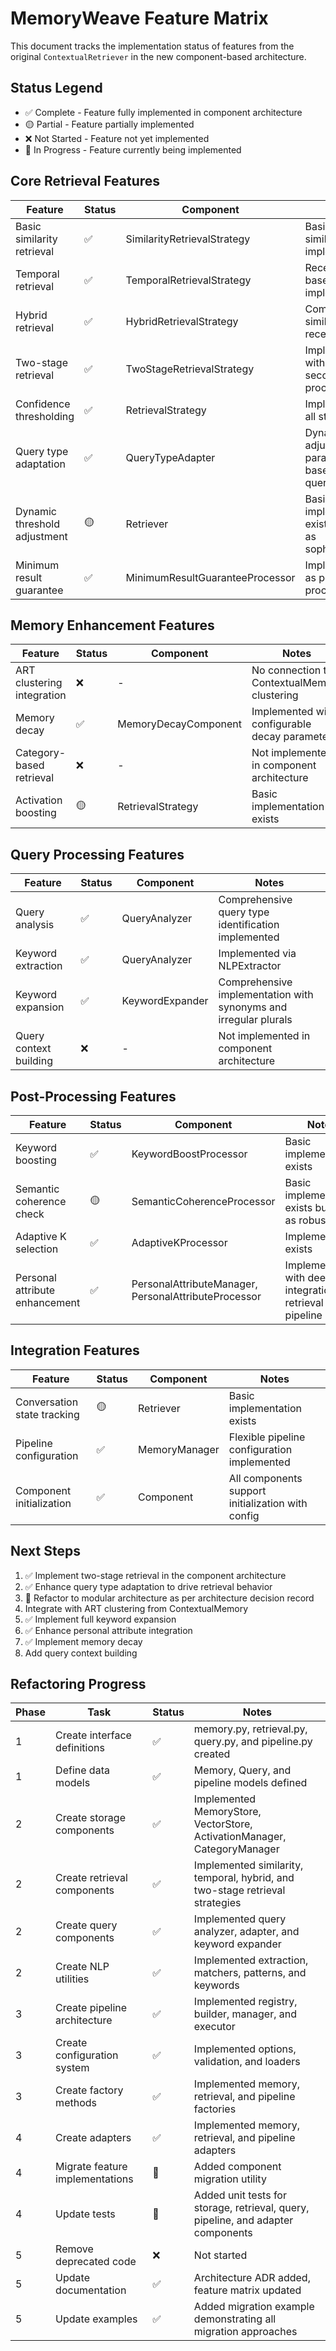 # MemoryWeave Feature Matrix

This document tracks the implementation status of features from the original `ContextualRetriever` in the new component-based architecture.

## Status Legend
- ✅ Complete - Feature fully implemented in component architecture
- 🟡 Partial - Feature partially implemented
- ❌ Not Started - Feature not yet implemented
- 🔄 In Progress - Feature currently being implemented

## Core Retrieval Features

| Feature | Status | Component | Notes |
|---------|--------|-----------|-------|
| Basic similarity retrieval | ✅ | SimilarityRetrievalStrategy | Basic vector similarity implemented |
| Temporal retrieval | ✅ | TemporalRetrievalStrategy | Recency-based retrieval implemented |
| Hybrid retrieval | ✅ | HybridRetrievalStrategy | Combines similarity and recency |
| Two-stage retrieval | ✅ | TwoStageRetrievalStrategy | Implemented with first and second stage processing |
| Confidence thresholding | ✅ | RetrievalStrategy | Implemented in all strategies |
| Query type adaptation | ✅ | QueryTypeAdapter | Dynamically adjusts parameters based on query type |
| Dynamic threshold adjustment | 🟡 | Retriever | Basic implementation exists but not as sophisticated |
| Minimum result guarantee | ✅ | MinimumResultGuaranteeProcessor | Implemented as post-processor |

## Memory Enhancement Features

| Feature | Status | Component | Notes |
|---------|--------|-----------|-------|
| ART clustering integration | ❌ | - | No connection to ContextualMemory clustering |
| Memory decay | ✅ | MemoryDecayComponent | Implemented with configurable decay parameters |
| Category-based retrieval | ❌ | - | Not implemented in component architecture |
| Activation boosting | 🟡 | RetrievalStrategy | Basic implementation exists |

## Query Processing Features

| Feature | Status | Component | Notes |
|---------|--------|-----------|-------|
| Query analysis | ✅ | QueryAnalyzer | Comprehensive query type identification implemented |
| Keyword extraction | ✅ | QueryAnalyzer | Implemented via NLPExtractor |
| Keyword expansion | ✅ | KeywordExpander | Comprehensive implementation with synonyms and irregular plurals |
| Query context building | ❌ | - | Not implemented in component architecture |

## Post-Processing Features

| Feature | Status | Component | Notes |
|---------|--------|-----------|-------|
| Keyword boosting | ✅ | KeywordBoostProcessor | Basic implementation exists |
| Semantic coherence check | 🟡 | SemanticCoherenceProcessor | Basic implementation exists but not as robust |
| Adaptive K selection | ✅ | AdaptiveKProcessor | Implementation exists |
| Personal attribute enhancement | ✅ | PersonalAttributeManager, PersonalAttributeProcessor | Implemented with deep integration in retrieval pipeline |

## Integration Features

| Feature | Status | Component | Notes |
|---------|--------|-----------|-------|
| Conversation state tracking | 🟡 | Retriever | Basic implementation exists |
| Pipeline configuration | ✅ | MemoryManager | Flexible pipeline configuration implemented |
| Component initialization | ✅ | Component | All components support initialization with config |

## Next Steps

1. ✅ Implement two-stage retrieval in the component architecture
2. ✅ Enhance query type adaptation to drive retrieval behavior
3. 🔄 Refactor to modular architecture as per architecture decision record
4. Integrate with ART clustering from ContextualMemory
5. ✅ Implement full keyword expansion
6. ✅ Enhance personal attribute integration
7. ✅ Implement memory decay
8. Add query context building

## Refactoring Progress

| Phase | Task | Status | Notes |
|-------|------|--------|-------|
| 1 | Create interface definitions | ✅ | memory.py, retrieval.py, query.py, and pipeline.py created |
| 1 | Define data models | ✅ | Memory, Query, and pipeline models defined |
| 2 | Create storage components | ✅ | Implemented MemoryStore, VectorStore, ActivationManager, CategoryManager |
| 2 | Create retrieval components | ✅ | Implemented similarity, temporal, hybrid, and two-stage retrieval strategies |
| 2 | Create query components | ✅ | Implemented query analyzer, adapter, and keyword expander |
| 2 | Create NLP utilities | ✅ | Implemented extraction, matchers, patterns, and keywords |
| 3 | Create pipeline architecture | ✅ | Implemented registry, builder, manager, and executor |
| 3 | Create configuration system | ✅ | Implemented options, validation, and loaders |
| 3 | Create factory methods | ✅ | Implemented memory, retrieval, and pipeline factories |
| 4 | Create adapters | ✅ | Implemented memory, retrieval, and pipeline adapters |
| 4 | Migrate feature implementations | 🔄 | Added component migration utility |
| 4 | Update tests | 🔄 | Added unit tests for storage, retrieval, query, pipeline, and adapter components |
| 5 | Remove deprecated code | ❌ | Not started |
| 5 | Update documentation | ✅ | Architecture ADR added, feature matrix updated |
| 5 | Update examples | ✅ | Added migration example demonstrating all migration approaches |
